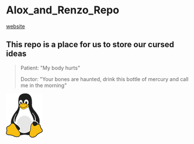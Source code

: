 # Alox_and_Renzo_Repo

[website](https://bigg-iron.github.io/Alox_and_Renzo_Repo/)

## This repo is a place for us to store our cursed ideas

>Patient: "My body hurts"
>
>Doctor: "Your bones are haunted, drink this bottle of mercury and call me in the morning"

![Tux, the Linux mascot](/assets/images/tux.png)
